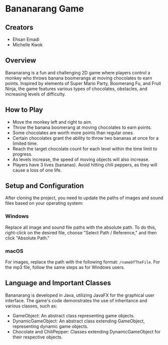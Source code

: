 # Bananarang Game

## Creators

- Ehsan Emadi
- Michelle Kwok

## Overview

Bananarang is a fun and challenging 2D game where players control a monkey who throws banana boomerangs at moving chocolates to earn points. Inspired by elements of Super Mario Party, Boomerang Fu, and Fruit Ninja, the game features various types of chocolates, obstacles, and increasing levels of difficulty.

## How to Play

- Move the monkey left and right to aim.
- Throw the banana boomerang at moving chocolates to earn points.
- Some chocolates are worth more points than regular ones.
- Certain chocolates grant the ability to throw two bananas at once for a limited time.
- Reach the target chocolate count for each level within the time limit to progress.
- As levels increase, the speed of moving objects will also increase.
- Players have 3 lives (bananas). Avoid hitting chili peppers, as they will cause a loss of one life.

## Setup and Configuration

After cloning the project, you need to update the paths of images and sound files based on your operating system:

### Windows

Replace all image and sound file paths with the absolute path. To do this, right-click on the desired file, choose "Select Path / Reference," and then click "Absolute Path."

### macOS

For images, replace the path with the following format: `/nameOfTheFile`. For the mp3 file, follow the same steps as for Windows users.

## Language and Important Classes

Bananarang is developed in Java, utilizing JavaFX for the graphical user interface. The game's code demonstrates the use of inheritance and various classes, such as:

- GameObject: An abstract class representing game objects.
- DynamicGameObject: An abstract class extending GameObject, representing dynamic game objects.
- Chocolate and ChiliPepper: Classes extending DynamicGameObject for their respective objects.

